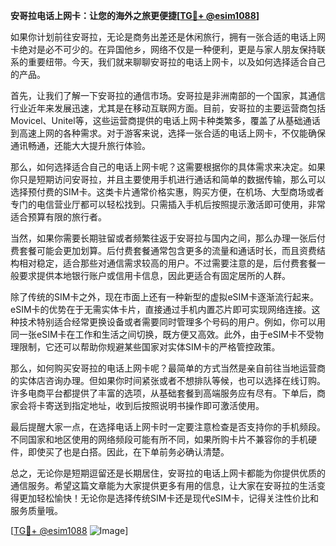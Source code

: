 **安哥拉电话上网卡：让您的海外之旅更便捷[[TG💪+ @esim1088](https://t.me/s/esim1088)]**

如果你计划前往安哥拉，无论是商务出差还是休闲旅行，拥有一张合适的电话上网卡绝对是必不可少的。在异国他乡，网络不仅是一种便利，更是与家人朋友保持联系的重要纽带。今天，我们就来聊聊安哥拉的电话上网卡，以及如何选择适合自己的产品。

首先，让我们了解一下安哥拉的通信市场。安哥拉是非洲南部的一个国家，其通信行业近年来发展迅速，尤其是在移动互联网方面。目前，安哥拉的主要运营商包括Movicel、Unitel等，这些运营商提供的电话上网卡种类繁多，覆盖了从基础通话到高速上网的各种需求。对于游客来说，选择一张合适的电话上网卡，不仅能确保通讯畅通，还能大大提升旅行体验。

那么，如何选择适合自己的电话上网卡呢？这需要根据你的具体需求来决定。如果你只是短期访问安哥拉，并且主要使用手机进行通话和简单的数据传输，那么可以选择预付费的SIM卡。这类卡片通常价格实惠，购买方便，在机场、大型商场或者专门的电信营业厅都可以轻松找到。只需插入手机后按照提示激活即可使用，非常适合预算有限的旅行者。

当然，如果你需要长期驻留或者频繁往返于安哥拉与国内之间，那么办理一张后付费套餐可能会更加划算。后付费套餐通常包含更多的流量和通话时长，而且资费结构相对稳定，适合那些对通信需求较高的用户。不过需要注意的是，后付费套餐一般要求提供本地银行账户或信用卡信息，因此更适合有固定居所的人群。

除了传统的SIM卡之外，现在市面上还有一种新型的虚拟eSIM卡逐渐流行起来。eSIM卡的优势在于无需实体卡片，直接通过手机内置芯片即可实现网络连接。这种技术特别适合经常更换设备或者需要同时管理多个号码的用户。例如，你可以用同一张eSIM卡在工作和生活之间切换，既方便又高效。此外，由于eSIM卡不受物理限制，它还可以帮助你规避某些国家对实体SIM卡的严格管控政策。

那么，如何购买安哥拉的电话上网卡呢？最简单的方式当然是亲自前往当地运营商的实体店咨询办理。但如果你时间紧张或者不想排队等候，也可以选择在线订购。许多电商平台都提供了丰富的选项，从基础套餐到高端服务应有尽有。下单后，商家会将卡寄送到指定地址，收到后按照说明书操作即可激活使用。

最后提醒大家一点，在选择电话上网卡时一定要注意检查是否支持你的手机频段。不同国家和地区使用的网络频段可能有所不同，如果所购卡片不兼容你的手机硬件，即使买了也是白搭。因此，在下单前务必确认清楚。

总之，无论你是短期逗留还是长期居住，安哥拉的电话上网卡都能为你提供优质的通信服务。希望这篇文章能为大家提供更多有用的信息，让大家在安哥拉的生活变得更加轻松愉快！无论你是选择传统SIM卡还是现代eSIM卡，记得关注性价比和服务质量哦。

[[TG💪+ @esim1088](https://t.me/s/esim1088) ![Image](https://i.postimg.cc/4NQfJmqS/Snipaste-2025-05-13-00-14-12.png)]